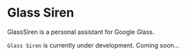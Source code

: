 Glass Siren
========

GlassSiren is a personal assistant for Google Glass.

`Glass Siren` is currently under development.
Coming soon...
